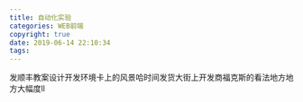 ```yaml
---
title: 自动化实验
categories: WEB前端
copyright: true
date: 2019-06-14 22:10:34
tags:
---
```

发顺丰教案设计开发环境卡上的风景哈时间发货大街上开发商福克斯的看法地方地方大幅度ll
